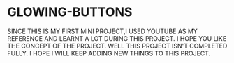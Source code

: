# GLOWING-BUTTONS
SINCE THIS IS MY FIRST MINI PROJECT,I USED YOUTUBE AS MY REFERENCE AND LEARNT A LOT DURING THIS PROJECT.
I HOPE YOU LIKE THE CONCEPT OF THE PROJECT.
WELL THIS PROJECT ISN'T COMPLETED FULLY.
I HOPE I WILL KEEP ADDING NEW THINGS TO THIS PROJECT.
